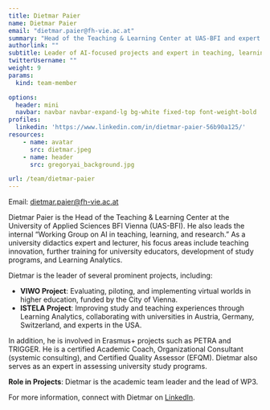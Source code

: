 ```yaml
---
title: Dietmar Paier
name: Dietmar Paier
email: "dietmar.paier@fh-vie.ac.at"
summary: "Head of the Teaching & Learning Center at UAS-BFI and expert in university didactics and teaching innovation."
authorlink: ""
subtitle: Leader of AI-focused projects and expert in teaching, learning, and research innovation
twitterUsername: ""
weight: 9
params:
  kind: team-member

options:
  header: mini
  navbar: navbar navbar-expand-lg bg-white fixed-top font-weight-bold
profiles:
  linkedin: 'https://www.linkedin.com/in/dietmar-paier-56b90a125/'
resources:
    - name: avatar
      src: dietmar.jpeg
    - name: header
      src: gregoryai_background.jpg

url: /team/dietmar-paier
---
```

Email: <dietmar.paier@fh-vie.ac.at>

Dietmar Paier is the Head of the Teaching & Learning Center at the University of Applied Sciences BFI Vienna (UAS-BFI). He also leads the internal “Working Group on AI in teaching, learning, and research.” As a university didactics expert and lecturer, his focus areas include teaching innovation, further training for university educators, development of study programs, and Learning Analytics.

Dietmar is the leader of several prominent projects, including:
- **VIWO Project**: Evaluating, piloting, and implementing virtual worlds in higher education, funded by the City of Vienna.
- **ISTELA Project**: Improving study and teaching experiences through Learning Analytics, collaborating with universities in Austria, Germany, Switzerland, and experts in the USA.

In addition, he is involved in Erasmus+ projects such as PETRA and TRIGGER. He is a certified Academic Coach, Organizational Consultant (systemic consulting), and Certified Quality Assessor (EFQM). Dietmar also serves as an expert in assessing university study programs.

**Role in Projects**:
Dietmar is the academic team leader and the lead of WP3.

For more information, connect with Dietmar on [LinkedIn](https://www.linkedin.com/in/dietmar-paier-56b90a125/).